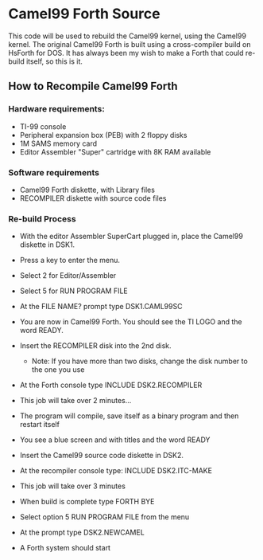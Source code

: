 # Camel99 Forth Source

This code will be used to rebuild the Camel99 kernel, using the Camel99 kernel.
The original Camel99 Forth is built using a cross-compiler build on HsForth for
DOS. It has always been my wish to make a Forth that could re-build itself, so
this is it. 

## How to Recompile Camel99 Forth

### Hardware requirements:  
- TI-99 console
- Peripheral expansion box (PEB) with 2 floppy disks
- 1M SAMS memory card
- Editor Assembler "Super" cartridge with 8K RAM available

### Software requirements
- Camel99 Forth diskette, with Library files
- RECOMPILER diskette with source code files 


### Re-build Process
- With the editor Assembler SuperCart plugged in, place the Camel99 diskette in DSK1.
- Press a key to enter the menu. 
- Select 2 for Editor/Assembler 
- Select 5 for RUN PROGRAM FILE 
- At the FILE NAME? prompt type DSK1.CAML99SC  
- You are now in Camel99 Forth. You should see the TI LOGO and the word READY. 

- Insert the RECOMPILER disk into the 2nd disk.
    - Note: If you have more than two disks, change the disk number to the one you use
- At the Forth console type INCLUDE DSK2.RECOMPILER 
- This job will take over 2 minutes...
- The program will compile, save itself as a binary program and then restart itself 
- You see a blue screen and with titles and the word READY 

- Insert the Camel99 source code diskette in DSK2. 
- At the recompiler console type:  INCLUDE DSK2.ITC-MAKE 
- This job will take over 3 minutes 

- When build is complete type FORTH BYE 
- Select option 5 RUN PROGRAM FILE from the menu
- At the prompt type DSK2.NEWCAMEL
- A Forth system should start 




